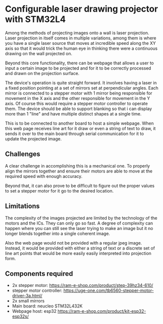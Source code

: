 # Configurable laser drawing projector with STM32L4

Among the methods of projecting images onto a wall is laser projection.
Laser projection in itself comes in multiple variations, among them is where you have a single laser source that moves at incredible speed along the XY axis so that it would trick the human eye in thinking there were a continuous drawing on the wall projected on.

Beyond this core functionality, there can be webpage that allows a user to input a certain image to be projected and for it to be correctly processed and drawn on the projection surface.

The device's operation is quite straight forward. It involves having a laser in a fixed position pointing at a set of mirrors set at perpendicular angles. Each mirror is connected to a stepper motor with 1 mirror being responsible for movement in the X axis and the other responsible for movement in the Y axis. Of course this would require a stepper motor controller to operate them. The device should be able to support blanking so that i can display more than 1 "line" and have multiple distinct shapes at a single time.

This is to be connected to another board to host a simple webpage. When this web page receives line art for it draw or even a string of text to draw, it sends it over to the main board through serial communication for it to update the projected image.

## Challenges
A clear challenge in accomplishing this is a mechanical one.
To properly align the mirrors together and ensure their motors are able to move at the required speed with enough accuracy.

Beyond that, it can also prove to be difficult to figure out the proper values to set a stepper motor for it go to the desired location.

## Limitations

The complexity of the images projected are limited by the technology of the motors and the ICs. They can only go so fast. A degree of complexity can happen where you can still see the laser trying to make an image but it no longer blends together into a single coherent image.

Also the web page would not be provided with a regular jpeg image. Instead, it would be provided with either a string of text or a discrete set of line art points that would be more easily easily interpreted into projection form.

## Components required

- 2x stepper motor: https://ram-e-shop.com/product/step-39hz34-610/
- stepper motor controller: https://uge-one.com/tb6560-stepper-motor-driver-3a.html/
- 2x small mirrors
- Main board: neucleo STM32L432K
- Webpage host: esp32 https://ram-e-shop.com/product/kit-esp32-esp32s/
